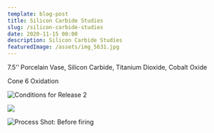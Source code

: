 ```yaml
---
template: blog-post
title: Silicon Carbide Studies
slug: /silicon-carbide-studies
date: 2020-11-15 00:00
description: Silicon Carbide Studies
featuredImage: /assets/img_5631.jpg
---
```

7.5’’ Porcelain Vase, Silicon Carbide, Titanium Dioxide, Cobalt Oxide 

Cone 6 Oxidation

![](/assets/img_5642.jpg "Conditions for Release 2")

![](/assets/img_5632.jpg)



![](/assets/img_5322.jpg "Process Shot: Before firing")